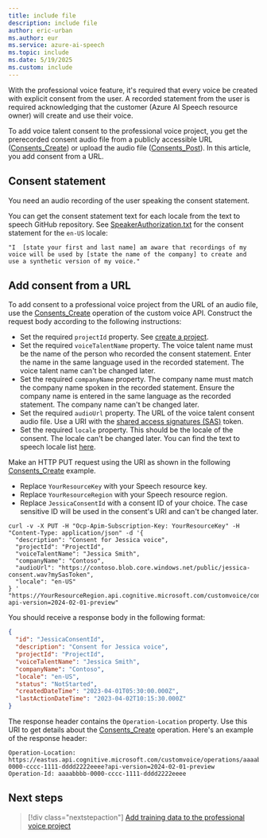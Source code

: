 ```yaml
---
title: include file
description: include file
author: eric-urban
ms.author: eur
ms.service: azure-ai-speech
ms.topic: include
ms.date: 5/19/2025
ms.custom: include
---
```


With the professional voice feature, it's required that every voice be created with explicit consent from the user. A recorded statement from the user is required acknowledging that the customer (Azure AI Speech resource owner) will create and use their voice.

To add voice talent consent to the professional voice project, you get the prerecorded consent audio file from a publicly accessible URL ([Consents_Create](/rest/api/aiservices/speechapi/consents/create)) or upload the audio file ([Consents_Post](/rest/api/aiservices/speechapi/consents/post)). In this article, you add consent from a URL. 

## Consent statement

You need an audio recording of the user speaking the consent statement.

You can get the consent statement text for each locale from the text to speech GitHub repository. See [SpeakerAuthorization.txt](https://github.com/Azure-Samples/Cognitive-Speech-TTS/blob/master/CustomVoice/script/English%20(United%20States)_en-US/SpeakerAuthorization.txt) for the consent statement for the `en-US` locale:

```
"I  [state your first and last name] am aware that recordings of my voice will be used by [state the name of the company] to create and use a synthetic version of my voice."
```

## Add consent from a URL

To add consent to a professional voice project from the URL of an audio file, use the [Consents_Create](/rest/api/aiservices/speechapi/consents/create) operation of the custom voice API. Construct the request body according to the following instructions:

- Set the required `projectId` property. See [create a project](../../../../professional-voice-create-project.md).
- Set the required `voiceTalentName` property. The voice talent name must be the name of the person who recorded the consent statement. Enter the name in the same language used in the recorded statement. The voice talent name can't be changed later.
- Set the required `companyName` property. The company name must match the company name spoken in the recorded statement. Ensure the company name is entered in the same language as the recorded statement. The company name can't be changed later. 
- Set the required `audioUrl` property. The URL of the voice talent consent audio file. Use a URI with the [shared access signatures (SAS)](/azure/storage/common/storage-sas-overview) token.
- Set the required `locale` property. This should be the locale of the consent. The locale can't be changed later. You can find the text to speech locale list [here](/azure/ai-services/speech-service/language-support?tabs=tts).

Make an HTTP PUT request using the URI as shown in the following [Consents_Create](/rest/api/aiservices/speechapi/consents/create) example. 
- Replace `YourResourceKey` with your Speech resource key.
- Replace `YourResourceRegion` with your Speech resource region.
- Replace `JessicaConsentId` with a consent ID of your choice. The case sensitive ID will be used in the consent's URI and can't be changed later. 

```azurecli-interactive
curl -v -X PUT -H "Ocp-Apim-Subscription-Key: YourResourceKey" -H "Content-Type: application/json" -d '{
  "description": "Consent for Jessica voice",
  "projectId": "ProjectId",
  "voiceTalentName": "Jessica Smith",
  "companyName": "Contoso",
  "audioUrl": "https://contoso.blob.core.windows.net/public/jessica-consent.wav?mySasToken",
  "locale": "en-US"
} '  "https://YourResourceRegion.api.cognitive.microsoft.com/customvoice/consents/JessicaConsentId?api-version=2024-02-01-preview"
```

You should receive a response body in the following format:

```json
{
  "id": "JessicaConsentId",
  "description": "Consent for Jessica voice",
  "projectId": "ProjectId",
  "voiceTalentName": "Jessica Smith",
  "companyName": "Contoso",
  "locale": "en-US",
  "status": "NotStarted",
  "createdDateTime": "2023-04-01T05:30:00.000Z",
  "lastActionDateTime": "2023-04-02T10:15:30.000Z"
}
```

The response header contains the `Operation-Location` property. Use this URI to get details about the [Consents_Create](/rest/api/aiservices/speechapi/consents/create) operation. Here's an example of the response header:

```HTTP 201
Operation-Location: https://eastus.api.cognitive.microsoft.com/customvoice/operations/aaaabbbb-0000-cccc-1111-dddd2222eeee?api-version=2024-02-01-preview
Operation-Id: aaaabbbb-0000-cccc-1111-dddd2222eeee
```


## Next steps

> [!div class="nextstepaction"]
> [Add training data to the professional voice project](../../../../professional-voice-create-training-set.md)
